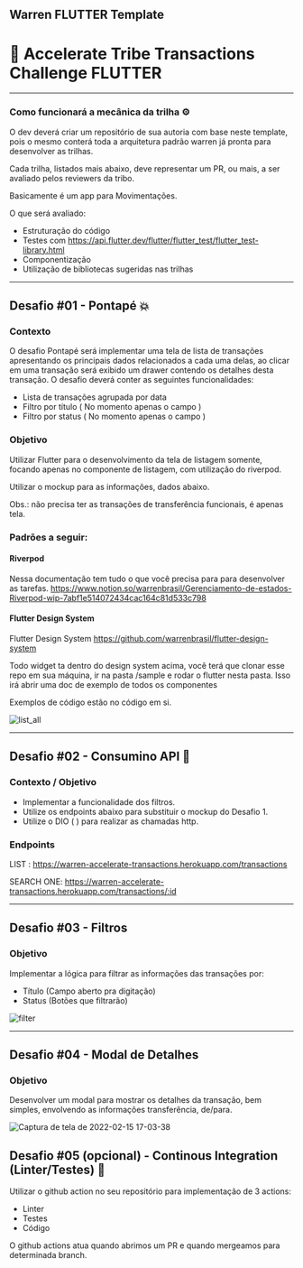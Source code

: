 ## Warren FLUTTER Template

# :rocket: Accelerate Tribe Transactions Challenge FLUTTER
---
### Como funcionará a mecânica da trilha :gear:

O dev deverá criar um repositório de sua autoria com base neste template, pois o mesmo conterá toda a arquitetura padrão warren já pronta para desenvolver as trilhas.

Cada trilha, listados mais abaixo, deve representar um PR, ou mais, a ser avaliado pelos reviewers da tribo.

Basicamente é um app para Movimentações.

O que será avaliado:

- Estruturação do código
- Testes com https://api.flutter.dev/flutter/flutter_test/flutter_test-library.html
- Componentização
- Utilização de bibliotecas sugeridas nas trilhas

---

## Desafio #01 - Pontapé :boom:

### Contexto

O desafio Pontapé será implementar uma tela de lista de transações apresentando os principais dados relacionados a cada uma delas, ao clicar em uma transação será exibido um drawer contendo os detalhes desta transação. O desafio deverá conter as seguintes funcionalidades:

- Lista de transações agrupada por data
- Filtro por título ( No momento apenas o campo )
- Filtro por status ( No momento apenas o campo )


### Objetivo

Utilizar Flutter para o desenvolvimento da tela de listagem somente, focando apenas no componente de listagem, com utilização do riverpod.

Utilizar o mockup para as informações, dados abaixo.

Obs.: não precisa ter as transações de transferência funcionais, é apenas tela.


### Padrões a seguir:

#### Riverpod

Nessa documentação tem tudo o que você precisa para para desenvolver as tarefas. https://www.notion.so/warrenbrasil/Gerenciamento-de-estados-Riverpod-wip-7abf1e514072434cac164c81d533c798


#### Flutter Design System  

Flutter Design System https://github.com/warrenbrasil/flutter-design-system

Todo widget ta dentro do design system acima, você terá que clonar esse repo em sua máquina, ir na pasta /sample e rodar o flutter nesta pasta. Isso irá abrir uma doc de exemplo de todos os componentes

Exemplos de código estão no código em si.

![list_all](https://user-images.githubusercontent.com/97707695/154142021-2da68d78-785d-4080-ba5d-0f8d92e1e23a.png)

---
## Desafio #02 - Consumino API :satellite:
  
### Contexto / Objetivo

- Implementar a funcionalidade dos filtros.
- Utilize os endpoints abaixo para substituir o mockup do Desafio 1.
- Utilize o DIO ( ) para realizar as chamadas http. 


### Endpoints

LIST : https://warren-accelerate-transactions.herokuapp.com/transactions

SEARCH ONE: https://warren-accelerate-transactions.herokuapp.com/transactions/:id

---

## Desafio #03 - Filtros

### Objetivo

Implementar a lógica para filtrar as informações das transações por:

- Título (Campo aberto pra digitação)
- Status (Botões que filtrarão)

![filter](https://user-images.githubusercontent.com/97707695/154142145-c2985307-745f-4ed4-b5ed-2330874b9baf.png) 


---

## Desafio #04 - Modal de Detalhes

### Objetivo

Desenvolver um modal para mostrar os detalhes da transação, bem simples, envolvendo as informações transferência, de/para.

![Captura de tela de 2022-02-15 17-03-38](https://user-images.githubusercontent.com/97707695/154142177-daf103eb-c298-4a22-a45f-68a564d8d017.png)



## Desafio #05 (opcional) - Continous Integration (Linter/Testes) :ferris_wheel:

Utilizar o github action no seu repositório para implementação de 3 actions:

- Linter
- Testes
- Código

O github actions atua quando abrimos um PR e quando mergeamos para determinada branch.

 

